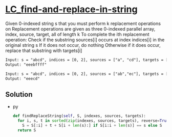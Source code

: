 # [LC_find-and-replace-in-string](https://leetcode.com/problems/find-and-replace-in-string)

Given 0-indexed string s that you must perform k replacement operations on
Replacement operations are given as three 0-indexed parallel array, index, source, target, all of length k
To complete the ith replacement operation:
  Check if the substring sources[i] occurs at index indices[i] in the original string s
  If it does not occur, do nothing
  Otherwise if it does occur, replace that substring with targets[i]

```txt
Input: s = "abcd", indices = [0, 2], sources = ["a", "cd"], targets = ["eee", "ffff"]
Output: "eeebffff"

Input: s = "abcd", indices = [0, 2], sources = ["ab","ec"], targets = ["eee","ffff"]
Output: "eeecd"
```

## Solution

* py

  ```py
  def findReplaceString(self, S, indexes, sources, targets):
    for i, s, t in sorted(zip(indexes, sources, targets), reverse=True):
      S = S[:i] + t + S[i + len(s):] if S[i:i + len(s)] == s else S
    return S
  ```
